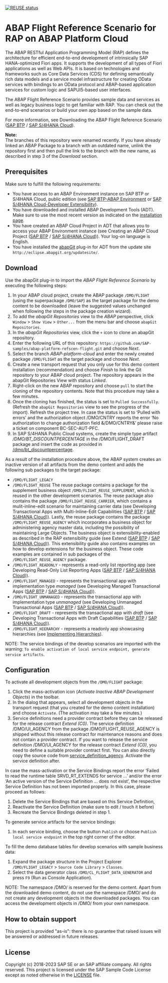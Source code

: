 [![REUSE status](https://api.reuse.software/badge/github.com/SAP-samples/abap-platform-refscen-flight)](https://api.reuse.software/info/github.com/SAP-samples/abap-platform-refscen-flight)

# ABAP Flight Reference Scenario for RAP on ABAP Platform Cloud
The ABAP RESTful Application Programming Model (RAP) defines the architecture for efficient end-to-end development of intrinsically SAP HANA-optimized Fiori apps. It supports the development of all types of Fiori applications as well as Web APIs. It is based on technologies and frameworks such as Core Data Services (CDS) for defining semantically rich data models and a service model infrastructure for creating OData services with bindings to an OData protocol and ABAP-based application services for custom logic and SAPUI5-based user interfaces.

The ABAP Flight Reference Scenario provides sample data and services as well as legacy business logic to get familiar with RAP. You can check out the end-to-end scenarios or build your own app based on the sample data.

For more information, see Downloading the ABAP Flight Reference Scenario ([SAP BTP](https://help.sap.com/docs/BTP/923180ddb98240829d935862025004d6/def316685ad14033b051fc4b88db07c8.html) / [SAP S/4HANA Cloud](https://help.sap.com/docs/SAP_S4HANA_CLOUD/6aa39f1ac05441e5a23f484f31e477e7/def316685ad14033b051fc4b88db07c8.html)).

**Note:**  
The branches of this repository were renamed recently. If you have already linked an ABAP Package to a branch with an outdated name, unlink the repository first and then pull the link to the branch with the new name, as described in step 3 of the <em>Download</em> section. 

## Prerequisites
Make sure to fulfill the following requirements:
* You have access to an ABAP Environment instance on SAP BTP or S/4HANA Cloud, public edition (see [SAP BTP-ABAP Environment](https://help.sap.com/docs/BTP/65de2977205c403bbc107264b8eccf4b/11d62652aa2b4600a0fa136de0789648.html) or [SAP S/4HANA Cloud-Developer Extensibility](https://help.sap.com/docs/SAP_S4HANA_CLOUD/6aa39f1ac05441e5a23f484f31e477e7/e1059ff581854a699f15734049f14293.html)).
* You have downloaded and installed ABAP Development Tools (ADT). Make sure to use the most recent version as indicated on the [installation page](https://tools.hana.ondemand.com/#abap). 
* You have created an ABAP Cloud Project in ADT that allows you to access your ABAP Environment instance (see Creating an ABAP Cloud Project ([SAP BTP](https://help.sap.com/docs/BTP/5371047f1273405bb46725a417f95433/99cc54393e4c4e77a5b7f05567d4d14c.html) / [SAP S/4HANA Cloud](https://help.sap.com/docs/SAP_S4HANA_CLOUD/25cf71e63940453397a32dc2b7676947/99cc54393e4c4e77a5b7f05567d4d14c.html))). Your log-on language is English.
* You have installed the [abapGit](https://github.com/abapGit/eclipse.abapgit.org) plug-in for ADT from the update site `http://eclipse.abapgit.org/updatesite/`.

## Download
Use the abapGit plug-in to import the <em>ABAP Flight Reference Scenario</em> by executing the following steps:
1. In your ABAP cloud project, create the ABAP package `/DMO/FLIGHT` (using the superpackage `/DMO/SAP`) as the target package for the demo content to be downloaded (leave the suggested values unchanged when following the steps in the package creation wizard).
2. To add the <em>abapGit Repositories</em> view to the <em>ABAP</em> perspective, click `Window` > `Show View` > `Other...` from the menu bar and choose `abapGit Repositories`.
3. In the <em>abapGit Repositories</em> view, click the `+` icon to clone an abapGit repository.
4. Enter the following URL of this repository: `https://github.com/SAP-samples/abap-platform-refscen-flight.git` and choose <em>Next</em>.
5. Select the branch <em>ABAP-platform-cloud</em> and enter the newly created package `/DMO/FLIGHT` as the target package and choose <em>Next</em>.
6. Create a new transport request that you only use for this demo content installation (recommendation) and choose <em>Finish</em> to link the Git repository to your ABAP cloud project. The repository appears in the abapGit Repositories View with status <em>Linked</em>.
7. Right-click on the new ABAP repository and choose `pull` to start the cloning of the repository contents. Note that this procedure may take a few minutes. 
8. Once the cloning has finished, the status is set to `Pulled Successfully`. (Refresh the `abapGit Repositories` view to see the progress of the import). Refresh the project tree.
In case the status is set to ‘Pulled with errors’ and the authorization object /DMO/CNTRY reports the error ‘No authorization to change authorization field &/DMO/CNTRY&’ please raise a ticket on component BC-SEC-AUT-PFC.
9. In SAP S/4HANA Public Cloud systems, create the simple type artifact <em>/DMO/BT_DISCOUNTPERCENTAGE</em> in the /DMO/FLIGHT_DRAFT package and insert the code as provided in [/dmo/bt_discountpercentage](src/draft/(dmo)bt_discountpercentage.drty.acds).

As a result of the installation procedure above, the ABAP system creates an inactive version of all artifacts from the demo content and adds the following sub packages to the target package: 
* `/DMO/FLIGHT_LEGACY`
* `/DMO/FLIGHT_REUSE` The reuse package contains a package for the supplement business object `/DMO/FLIGHT_REUSE_SUPPLEMENT`, which is reused in the other development scenarios. The reuse package also contains the package `/DMO/FLIGHT_REUSE_CARRIER`, which contains a mulit-inline-edit scenario for maintaining carrier data (see Developing Transactional Apps with Multi-Inline-Edit Capabilities ([SAP BTP](https://help.sap.com/docs/BTP/923180ddb98240829d935862025004d6/f713ec52bcb8405ca9262918cffa5d25.html) / [SAP S/4HANA Cloud](https://help.sap.com/docs/SAP_S4HANA_CLOUD/e5522a8a7b174979913c99268bc03f1a/f713ec52bcb8405ca9262918cffa5d25.html))).
Lastly, the reuse package contains the package `/DMO/FLIGHT_REUSE_AGENCY` which incorporates a business object for administering agency master data, including the possibility of maintaining Large Objects. The business object is extensibility-enabled as described in the RAP extensibility guide (see Extend ([SAP BTP](https://help.sap.com/docs/BTP/923180ddb98240829d935862025004d6/492d88ed89f640e5b18dd1c57f6817b1.html) / [SAP S/4HANA Cloud](https://help.sap.com/docs/SAP_S4HANA_CLOUD/e5522a8a7b174979913c99268bc03f1a/492d88ed89f640e5b18dd1c57f6817b1.html))). This extensibility guide also contains examples on how to develop extensions for the business object. These code examples are contained in sub packages of the `/DMO/FLIGHT_REUSE_AGENCY` package.
* `/DMO/FLIGHT_READONLY` - represents a read-only list reporting app (see Developing Read-Only List Reporting Apps ([SAP BTP](https://help.sap.com/docs/BTP/923180ddb98240829d935862025004d6/504035c0850f44f787f5b81e35791d10.html) / [SAP S/4HANA Cloud](https://help.sap.com/docs/SAP_S4HANA_CLOUD/e5522a8a7b174979913c99268bc03f1a/504035c0850f44f787f5b81e35791d10.html))).
* `/DMO/FLIGHT_MANAGED` - represents the transactional app with implementation type <em>managed</em> (see Developing Managed Transactional Apps ([SAP BTP](https://help.sap.com/docs/BTP/923180ddb98240829d935862025004d6/b5bba99612cf4637a8b72a3fc82c22d9.html) / [SAP S/4HANA Cloud](https://help.sap.com/docs/SAP_S4HANA_CLOUD/e5522a8a7b174979913c99268bc03f1a/b5bba99612cf4637a8b72a3fc82c22d9.html))).
* `/DMO/FLIGHT_UNMANAGED` - represents the transactional app with implementation type <em>unmanaged</em> (see Developing Unmanaged Transactional Apps ([SAP BTP](https://help.sap.com/docs/BTP/923180ddb98240829d935862025004d6/f6cb3e3402694f5585068e5e5161a7c1.html) / [SAP S/4HANA Cloud](https://help.sap.com/docs/SAP_S4HANA_CLOUD/e5522a8a7b174979913c99268bc03f1a/f6cb3e3402694f5585068e5e5161a7c1.html))).
* `/DMO/FLIGHT_DRAFT` - represents the transactional app with <em>draft</em> (see Developing Transactional Apps with Draft Capabilities ([SAP BTP](https://help.sap.com/docs/BTP/923180ddb98240829d935862025004d6/71ba2bec1d0d4f22bc344bba6b569f2e.html) / [SAP S/4HANA Cloud](https://help.sap.com/docs/SAP_S4HANA_CLOUD/e5522a8a7b174979913c99268bc03f1a/71ba2bec1d0d4f22bc344bba6b569f2e.html))).
* `/DMO/FLIGHT_HIERARCHY` - represents a readonly app showcasing hierarchies (see [Implementing Hierarchies](https://help.sap.com/docs/abap-cloud/abap-rap/implementing-hierarchical-view)).

NOTE: The service bindings of the develop scenarios are imported with the warning: `To enable activation of local service endpoint, generate service artifacts`. 

## Configuration
To activate all development objects from the `/DMO/FLIGHT` package: 
1. Click the mass-activation icon (<em>Activate Inactive ABAP Development Objects</em>) in the toolbar.  
2. In the dialog that appears, select all development objects in the transport request (that you created for the demo content installation) and choose `Activate`. (The activation may take a few minutes.) 
3. Service definitions need a provider contract before they can be released for the release contract <em>Extend (C0)</em>. The service definition /DMO/UI_AGENCY from the package /DMO/FLIGHT_REUSE_AGENCY is shipped without this release contract for maintenance reasons and does not contain a provider contract. If you want to release the service definition /DMO/UI_AGENCY for the release contract <em>Extend (C0)</em>, you need to define a suitable provider contract first. You can also directly copy the source code from [service_definition_agency](service_definition_agency). Activate the service definition after.

In case the mass-activation or the Service Bindings report the error ‘Failed to read the runtime table SRVD_RT_EXTENDS for service …’ and/or the error ‘An active version of the Service Definition … does not exist’, the respective Service Definition has not been imported properly. In this case, please proceed as follows:
1. Delete the Service Bindings that are based on this Service Definition,
2. Reactivate the Service Definition (make sure to edit / touch it before)
3. Recreate the Service Bindings deleted in step 1.

To generate service artifacts for the service bindings:
1. In each service binding, choose the button `Publish` or choose `Publish local service endpoint` in the top right corner of the editor.

To fill the demo database tables for develop scenarios with sample business data: 
1. Expand the package structure in the Project Explorer `/DMO/FLIGHT_LEGACY` > `Source Code Library` > `Classes`.
2. Select the data generator class `/DMO/CL_FLIGHT_DATA_GENERATOR` and press `F9` (Run as Console Application). 

NOTE: The namespace /DMO/ is reserved for the demo content. Apart from the downloaded demo content, do not use the namespace /DMO/ and do not create any development objects in the downloaded packages. You can access the development objects in /DMO/ from your own namespace.

## How to obtain support
This project is provided "as-is": there is no guarantee that raised issues will be answered or addressed in future releases.

## License
Copyright (c) 2018-2023 SAP SE or an SAP affiliate company. All rights reserved.
This project is licensed under the SAP Sample Code License except as noted otherwise in the [LICENSE](LICENSES/Apache-2.0.txt) file.

